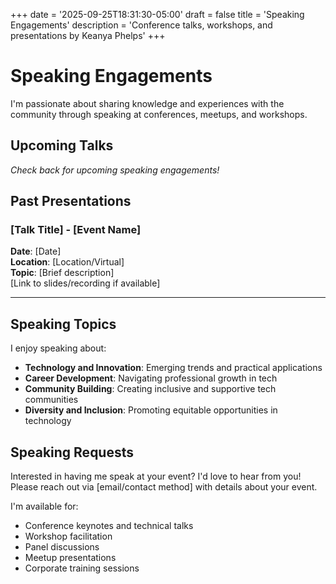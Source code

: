 +++
date = '2025-09-25T18:31:30-05:00'
draft = false
title = 'Speaking Engagements'
description = 'Conference talks, workshops, and presentations by Keanya Phelps'
+++

# Speaking Engagements

I'm passionate about sharing knowledge and experiences with the community through speaking at conferences, meetups, and workshops.

## Upcoming Talks

_Check back for upcoming speaking engagements!_

## Past Presentations

### [Talk Title] - [Event Name]

**Date**: [Date]  
**Location**: [Location/Virtual]  
**Topic**: [Brief description]  
[Link to slides/recording if available]

---

## Speaking Topics

I enjoy speaking about:

- **Technology and Innovation**: Emerging trends and practical applications
- **Career Development**: Navigating professional growth in tech
- **Community Building**: Creating inclusive and supportive tech communities
- **Diversity and Inclusion**: Promoting equitable opportunities in technology

## Speaking Requests

Interested in having me speak at your event? I'd love to hear from you! Please reach out via [email/contact method] with details about your event.

I'm available for:

- Conference keynotes and technical talks
- Workshop facilitation
- Panel discussions
- Meetup presentations
- Corporate training sessions

